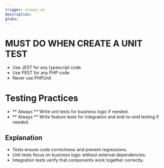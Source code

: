 ```yaml
---
trigger: always_on
description: 
globs: 
---
```


# MUST DO WHEN CREATE A UNIT TEST

- Use JEST for any typescript code
- Use PEST for any PHP code
- Never use PHPUnit

# Testing Practices

- ** Always ** Write unit tests for business logic if needed.
- ** Always ** Write feature tests for integration and end-to-end testing if needed.

## Explanation

- Tests ensure code correctness and prevent regressions.
- Unit tests focus on business logic without external dependencies.
- Integration tests verify that components work together correctly.